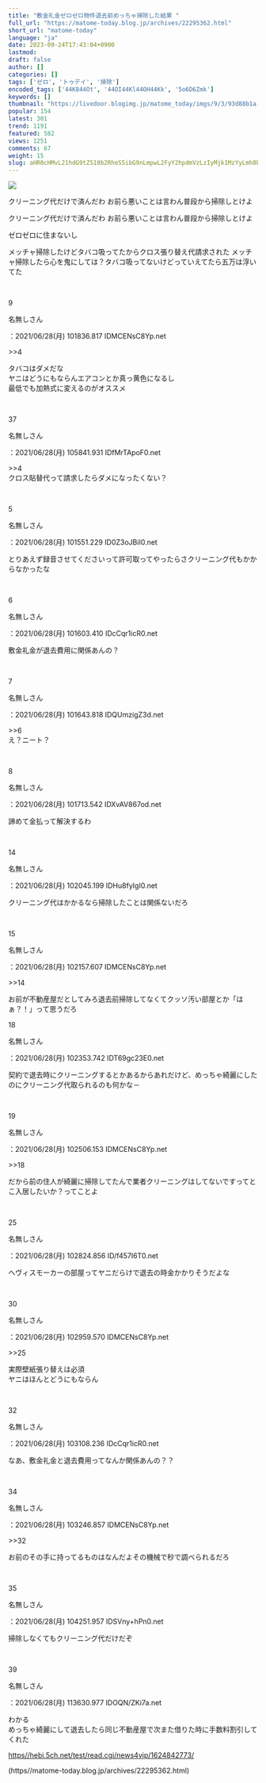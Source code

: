 ```yaml
---
title: "敷金礼金ゼロゼロ物件退去前めっちゃ掃除した結果 "
full_url: "https://matome-today.blog.jp/archives/22295362.html"
short_url: "matome-today"
language: "ja"
date: 2023-09-24T17:43:04+0900
lastmod: 
draft: false
author: []
categories: []
tags: ['ゼロ', 'トゥデイ', '掃除']
encoded_tags: ['44K844Ot', '44OI44Kl44OH44Kk', '5o6D6Zmk']
keywords: []
thumbnail: "https://livedoor.blogimg.jp/matome_today/imgs/9/3/93d88b1a-s.png"
popular: 154
latest: 301
trend: 1191
featured: 582
views: 1251
comments: 67
weight: 15
slug: aHR0cHMvL21hdG9tZS10b2RheS5ibG9nLmpwL2FyY2hpdmVzLzIyMjk1MzYyLmh0bWw=
---
```


![](https://livedoor.blogimg.jp/matome_today/imgs/9/3/93d88b1a-s.png)

<div><p>クリーニング代だけで済んだわ お前ら悪いことは言わん普段から掃除しとけよ</p><p>クリーニング代だけで済んだわ お前ら悪いことは言わん普段から掃除しとけよ</p><p>ゼロゼロに住まないし</p><p>メッチャ掃除したけどタバコ吸ってたからクロス張り替え代請求された メッチャ掃除したら心を鬼にしては？タバコ吸ってないけどっていえてたら五万は浮いてた</p> <p></p><br> <p>9 <p>名無しさん</p>：2021/06/28(月) 101836.817 IDMCENsC8Yp.net<br></p><p>>>4 <br><p> タバコはダメだな <br> ヤニはどうにもならんエアコンとか真っ黄色になるし <br> 最低でも加熱式に変えるのがオススメ </p></p><br><p>37 <p>名無しさん</p>：2021/06/28(月) 105841.931 IDfMrTApoF0.net<br></p><p>>>4 <br> クロス貼替代って請求したらダメになったくない？ </p><br><p>5 <p>名無しさん</p>：2021/06/28(月) 101551.229 ID0Z3oJBiI0.net<br></p><p> とりあえず録音させてくださいって許可取ってやったらさクリーニング代もかからなかったな </p><br><p>6 <p>名無しさん</p>：2021/06/28(月) 101603.410 IDcCqr1icR0.net<br></p><p> 敷金礼金が退去費用に関係あんの？ </p><br><p>7 <p>名無しさん</p>：2021/06/28(月) 101643.818 IDQUmzigZ3d.net<br></p><p>>>6 <br> え？ニート？ </p><br><p>8 <p>名無しさん</p>：2021/06/28(月) 101713.542 IDXvAV867od.net<br></p><p> 諦めて金払って解決するわ </p><br><p>14 <p>名無しさん</p>：2021/06/28(月) 102045.199 IDHu8fyIgI0.net<br></p><p> クリーニング代はかかるなら掃除したことは関係ないだろ </p><br><p>15 <p>名無しさん</p>：2021/06/28(月) 102157.607 IDMCENsC8Yp.net<br></p><p>>>14 <br><p> お前が不動産屋だとしてみろ退去前掃除してなくてクッソ汚い部屋とか「はぁ？！」って思うだろ</p></p><p>18 <p>名無しさん</p>：2021/06/28(月) 102353.742 IDT69gc23E0.net<br></p><p> 契約で退去時にクリーニングするとかあるからあれだけど、めっちゃ綺麗にしたのにクリーニング代取られるのも何かな－ </p><br><p>19 <p>名無しさん</p>：2021/06/28(月) 102506.153 IDMCENsC8Yp.net<br></p><p>>>18 <br><p> だから前の住人が綺麗に掃除してたんで業者クリーニングはしてないですってとこ入居したいか？ってことよ </p></p><br><p>25 <p>名無しさん</p>：2021/06/28(月) 102824.856 ID/f457I6T0.net<br></p><p> ヘヴィスモーカーの部屋ってヤニだらけで退去の時金かかりそうだよな </p><br><p>30 <p>名無しさん</p>：2021/06/28(月) 102959.570 IDMCENsC8Yp.net<br></p><p>>>25 <br><p> 実際壁紙張り替えは必須 <br> ヤニはほんとどうにもならん </p></p><br><p>32 <p>名無しさん</p>：2021/06/28(月) 103108.236 IDcCqr1icR0.net<br></p><p> なあ、敷金礼金と退去費用ってなんか関係あんの？？ </p><br><p>34 <p>名無しさん</p>：2021/06/28(月) 103246.857 IDMCENsC8Yp.net<br></p><p>>>32 <br><p> お前のその手に持ってるものはなんだよその機械で秒で調べられるだろ </p></p><br><p>35 <p>名無しさん</p>：2021/06/28(月) 104251.957 IDSVny+hPn0.net<br></p><p> 掃除しなくてもクリーニング代だけだぞ </p><br><p>39 <p>名無しさん</p>：2021/06/28(月) 113630.977 IDOQN/ZKi7a.net<br></p><p><p> わかる <br> めっちゃ綺麗にして退去したら同じ不動産屋で次また借りた時に手数料割引してくれた </p></p><a href='https//hebi.5ch.net/test/read.cgi/news4vip/1624842773/' target='_blank' title=''>https//hebi.5ch.net/test/read.cgi/news4vip/1624842773/</a><br> <p></p> </div>

(https//matome-today.blog.jp/archives/22295362.html)
